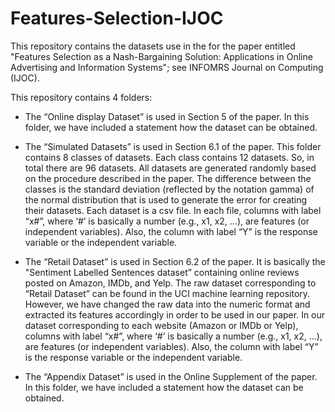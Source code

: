 # Features-Selection-IJOC

This repository contains the datasets use in the for the paper entitled "Features Selection as a Nash-Bargaining Solution: Applications in Online Advertising and Information Systems"; see INFOMRS Journal on Computing (IJOC). 

This repository contains 4 folders:
-	The “Online display Dataset” is used in Section 5 of the paper.  In this folder, we have included a statement how the dataset can be obtained. 
-	The “Simulated Datasets” is used in Section 6.1 of the paper.  This folder contains 8 classes of datasets. Each class contains 12 datasets. So, in total there are 96 datasets. All datasets are generated randomly based on the procedure described in the paper. The difference between the classes is the standard deviation (reflected by the notation gamma) of the normal distribution that is used to generate the error for creating their datasets. Each dataset is a csv file. In each file, columns with label “x#”, where ‘#’ is basically a number (e.g., x1, x2, …),  are features (or independent variables). Also, the column with label “Y” is the response variable or the independent variable.   

-	The “Retail Dataset” is used in Section 6.2 of the paper.  It is basically the  "Sentiment Labelled Sentences dataset” containing online reviews posted on Amazon, IMDb, and Yelp. The raw dataset corresponding to “Retail Dataset”  can be found in the UCI machine learning repository. However, we have changed the raw data into the numeric format and extracted its features accordingly in order to be used in our paper. In our dataset corresponding to each website (Amazon or IMDb or Yelp), columns with label “x#”, where ‘#’ is basically a number (e.g., x1, x2, …),  are features (or independent variables). Also,  the column with label “Y” is the response variable or the independent variable.   
-	The “Appendix Dataset” is used in the Online Supplement of the paper.  In this folder, we have included a statement how the dataset can be obtained. 

